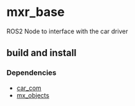 # mxr_base
ROS2 Node to interface with the car driver

## build and install

### Dependencies

* [car_com](https://github.com/mx-car/car_com)
* [mx_objects](https://github.com/mx-robotics/mx_objects.git)

